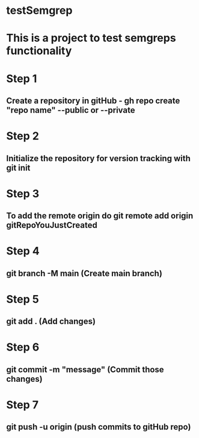 # testSemgrep

# This is a project to test semgreps functionality

# Step 1

## Create a repository in gitHub - gh repo create "repo name" --public or --private

# Step 2

## Initialize the repository for version tracking with git init

# Step 3

## To add the remote origin do git remote add origin gitRepoYouJustCreated

# Step 4

## git branch -M main (Create main branch)

# Step 5

## git add . (Add changes)

# Step 6

## git commit -m "message" (Commit those changes)

# Step 7

## git push -u origin (push commits to gitHub repo)
